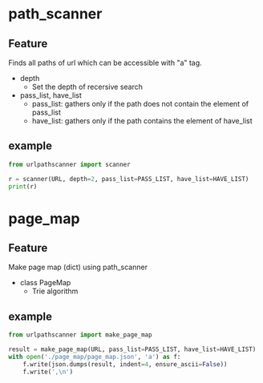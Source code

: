 # path_scanner
## Feature
Finds all paths of url which can be accessible with "a" tag.

+ depth
    + Set the depth of recersive search
+ pass_list, have_list
    + pass_list: gathers only if the path does not contain the element of pass_list
    + have_list: gathers only if the path contains the element of have_list

## example
```python
from urlpathscanner import scanner

r = scanner(URL, depth=2, pass_list=PASS_LIST, have_list=HAVE_LIST)
print(r)
```

# page_map
## Feature
Make page map (dict) using path_scanner

+ class PageMap
    + Trie algorithm

## example
```python
from urlpathscanner import make_page_map

result = make_page_map(URL, pass_list=PASS_LIST, have_list=HAVE_LIST)
with open('./page_map/page_map.json', 'a') as f:
    f.write(json.dumps(result, indent=4, ensure_ascii=False))
    f.write(',\n')